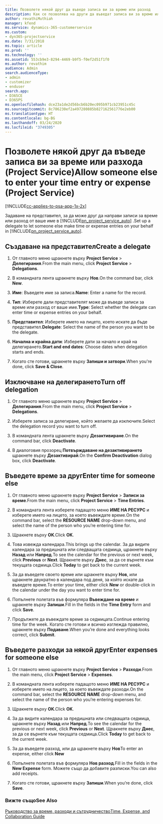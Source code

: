 ```yaml
---
title: Позволете някой друг да въведе записа ви за време или разход
description: Как се позволява на други да въведат записа ви за време или разход в Project Service
author: revathiMuthiah
manager: kfend
ms.service: dynamics-365-customerservice
ms.custom:
- dyn365-projectservice
ms.date: 7/31/2018
ms.topic: article
ms.prod: ''
ms.technology: ''
ms.assetid: 553cb9e3-8294-4469-b9f5-f0ef2d51f1f0
ms.author: revathim
audience: Admin
search.audienceType:
- admin
- customizer
- enduser
search.app:
- D365CE
- D365PS
ms.openlocfilehash: dce23a1de2d56bcb6b20ec095b971cb23951c45c
ms.sourcegitcommit: 8c786230ef2a497280885b827162561776e2eb00
ms.translationtype: HT
ms.contentlocale: bg-BG
ms.lasthandoff: 03/24/2020
ms.locfileid: "3749305"
---
```

# <a name="allow-someone-else-to-enter-your-time-entry-or-expense-project-service"></a><span data-ttu-id="1fec2-103">Позволете някой друг да въведе записа ви за време или разхода (Project Service)</span><span class="sxs-lookup"><span data-stu-id="1fec2-103">Allow someone else to enter your time entry or expense (Project Service)</span></span>

[!INCLUDE[cc-applies-to-psa-app-1x-2x](../includes/cc-applies-to-psa-app-1x-2x.md)]

<span data-ttu-id="1fec2-104">Задаване на представител, за да може друг да направи записи за време или разход от ваше име в [!INCLUDE[pn_project_service_auto](../includes/pn-project-service-auto.md)] .</span><span class="sxs-lookup"><span data-stu-id="1fec2-104">Set up a delegate to let someone else make time or expense entries on your behalf in [!INCLUDE[pn_project_service_auto](../includes/pn-project-service-auto.md)].</span></span>  
  
## <a name="create-a-delegate"></a><span data-ttu-id="1fec2-105">Създаване на представител</span><span class="sxs-lookup"><span data-stu-id="1fec2-105">Create a delegate</span></span>  
  
1.  <span data-ttu-id="1fec2-106">От главното меню щракнете върху **Project Service** > **Делегирания**.</span><span class="sxs-lookup"><span data-stu-id="1fec2-106">From the main menu, click **Project Service** > **Delegations**.</span></span>  
  
2.  <span data-ttu-id="1fec2-107">В командната лента щракнете върху **Нов**.</span><span class="sxs-lookup"><span data-stu-id="1fec2-107">On the command bar, click **New**.</span></span>  
  
3. <span data-ttu-id="1fec2-108">**Име**: Въведете име за записа.</span><span class="sxs-lookup"><span data-stu-id="1fec2-108">**Name**: Enter a name for the record.</span></span>  
  
4. <span data-ttu-id="1fec2-109">**Тип**: Изберете дали представителят може да въведе записи за време или разход от ваше име.</span><span class="sxs-lookup"><span data-stu-id="1fec2-109">**Type**: Select whether the delegate can enter time or expense entries on your behalf.</span></span>  
  
5. <span data-ttu-id="1fec2-110">**Представител**: Изберете името на лицето, което искате да бъде представител.</span><span class="sxs-lookup"><span data-stu-id="1fec2-110">**Delegate**: Select the name of the person you want to be the delegate.</span></span>  
  
6. <span data-ttu-id="1fec2-111">**Начална и крайна дати**: Изберете дати за начало и край на делегирането.</span><span class="sxs-lookup"><span data-stu-id="1fec2-111">**Start and end dates**: Choose dates when delegation starts and ends.</span></span>  
  
7.  <span data-ttu-id="1fec2-112">Когато сте готови, щракнете върху **Запиши и затвори**.</span><span class="sxs-lookup"><span data-stu-id="1fec2-112">When you're done, click **Save & Close**.</span></span>  
  
## <a name="turn-off-delegation"></a><span data-ttu-id="1fec2-113">Изключване на делегирането</span><span class="sxs-lookup"><span data-stu-id="1fec2-113">Turn off delegation</span></span>  
  
1.  <span data-ttu-id="1fec2-114">От главното меню щракнете върху **Project Service** > **Делегирания**.</span><span class="sxs-lookup"><span data-stu-id="1fec2-114">From the main menu, click **Project Service** > **Delegations**.</span></span>  
  
2.  <span data-ttu-id="1fec2-115">Изберете записа за делегиране, който желаете да изключите.</span><span class="sxs-lookup"><span data-stu-id="1fec2-115">Select the delegation record you want to turn off.</span></span>  
  
3.  <span data-ttu-id="1fec2-116">В командната лента щракнете върху **Дезактивиране**.</span><span class="sxs-lookup"><span data-stu-id="1fec2-116">On the command bar, click **Deactivate**.</span></span>  
  
4.  <span data-ttu-id="1fec2-117">В диалоговия прозорец **Потвърждаване на дезактивирането** щракнете върху **Дезактивирай**.</span><span class="sxs-lookup"><span data-stu-id="1fec2-117">On the **Confirm Deactivation** dialog box, click **Deactivate**.</span></span>  
  
## <a name="enter-time-for-someone-else"></a><span data-ttu-id="1fec2-118">Въведете време за друг</span><span class="sxs-lookup"><span data-stu-id="1fec2-118">Enter time for someone else</span></span>  
  
1.  <span data-ttu-id="1fec2-119">От главното меню щракнете върху **Project Service** > **Записи за време**.</span><span class="sxs-lookup"><span data-stu-id="1fec2-119">From the main menu, click **Project Service** > **Time Entries**.</span></span>  
  
2.  <span data-ttu-id="1fec2-120">В командната лента изберете падащото меню **ИМЕ НА РЕСУРС** и изберете името на лицето, за което въвеждате време.</span><span class="sxs-lookup"><span data-stu-id="1fec2-120">On the command bar, select the **RESOURCE NAME** drop-down menu, and select the name of the person who you’re entering time for.</span></span>  
  
3.  <span data-ttu-id="1fec2-121">Щракнете върху **OK**.</span><span class="sxs-lookup"><span data-stu-id="1fec2-121">Click **OK**.</span></span>  
  
4.  <span data-ttu-id="1fec2-122">Това извежда календара.</span><span class="sxs-lookup"><span data-stu-id="1fec2-122">This brings up the calendar.</span></span> <span data-ttu-id="1fec2-123">За да видите календара за предишната или следващата седмица, щракнете върху **Назад** или **Напред**.</span><span class="sxs-lookup"><span data-stu-id="1fec2-123">To see the calendar for the previous or next week, click **Previous** or **Next**.</span></span> <span data-ttu-id="1fec2-124">Щракнете върху **Днес**, за да се върнете към текущата седмица.</span><span class="sxs-lookup"><span data-stu-id="1fec2-124">Click **Today** to get back to the current week.</span></span>  
  
5.  <span data-ttu-id="1fec2-125">За да въведете своето време или щракнете върху **Нов**, или щракнете двукратно в календара под деня, за който искате да въведете време.</span><span class="sxs-lookup"><span data-stu-id="1fec2-125">To enter your time, either click **New** or double-click in the calendar under the day you want to enter time for.</span></span>  
  
6.  <span data-ttu-id="1fec2-126">Попълнете полетата във формуляра **Въвеждане на време** и щракнете върху **Запиши**.</span><span class="sxs-lookup"><span data-stu-id="1fec2-126">Fill in the fields in the **Time Entry** form and click **Save**.</span></span>  
  
7.  <span data-ttu-id="1fec2-127">Продължете да въвеждате време за седмицата.</span><span class="sxs-lookup"><span data-stu-id="1fec2-127">Continue entering time for the week.</span></span> <span data-ttu-id="1fec2-128">Когато сте готови и всичко изглежда правилно, щракнете върху **Подаване**.</span><span class="sxs-lookup"><span data-stu-id="1fec2-128">When you’re done and everything looks correct, click **Submit**.</span></span>  
  
## <a name="enter-expenses-for-someone-else"></a><span data-ttu-id="1fec2-129">Въведете разходи за някой друг</span><span class="sxs-lookup"><span data-stu-id="1fec2-129">Enter expenses for someone else</span></span>  
  
1.  <span data-ttu-id="1fec2-130">От главното меню щракнете върху **Project Service** > **Разходи**.</span><span class="sxs-lookup"><span data-stu-id="1fec2-130">From the main menu, click **Project Service** > **Expenses**.</span></span>  
  
2.  <span data-ttu-id="1fec2-131">В командната лента изберете падащото меню **ИМЕ НА РЕСУРС** и изберете името на лицето, за което въвеждате разходи.</span><span class="sxs-lookup"><span data-stu-id="1fec2-131">On the command bar, select the **RESOURCE NAME** drop-down menu, and select the name of the person who you’re entering expenses for.</span></span>  
  
3.  <span data-ttu-id="1fec2-132">Щракнете върху **OK**.</span><span class="sxs-lookup"><span data-stu-id="1fec2-132">Click **OK**.</span></span>  
  
4.  <span data-ttu-id="1fec2-133">За да видите календара за предишната или следващата седмица, щракнете върху **Назад** или **Напред**.</span><span class="sxs-lookup"><span data-stu-id="1fec2-133">To see the calendar for the previous or next week, click **Previous** or **Next**.</span></span> <span data-ttu-id="1fec2-134">Щракнете върху **Днес**, за да се върнете към текущата седмица.</span><span class="sxs-lookup"><span data-stu-id="1fec2-134">Click **Today** to get back to the current week.</span></span>  
  
5.  <span data-ttu-id="1fec2-135">За да въведете разход, или да щракнете върху **Нов**</span><span class="sxs-lookup"><span data-stu-id="1fec2-135">To enter an expense, either click **New**</span></span>  
  
6.  <span data-ttu-id="1fec2-136">Попълнете полетата във формуляра **Нов разход**.</span><span class="sxs-lookup"><span data-stu-id="1fec2-136">Fill in the fields in the **New Expense** form.</span></span> <span data-ttu-id="1fec2-137">Можете също да добавите разписки.</span><span class="sxs-lookup"><span data-stu-id="1fec2-137">You can also add receipts.</span></span>  
  
7.  <span data-ttu-id="1fec2-138">Когато сте готови, щракнете върху **Запиши**.</span><span class="sxs-lookup"><span data-stu-id="1fec2-138">When you’re done, click **Save**.</span></span>  
  
### <a name="see-also"></a><span data-ttu-id="1fec2-139">Вижте също</span><span class="sxs-lookup"><span data-stu-id="1fec2-139">See Also</span></span>  
 [<span data-ttu-id="1fec2-140">Ръководство за време, разходи и сътрудничество</span><span class="sxs-lookup"><span data-stu-id="1fec2-140">Time, Expense, and Collaboration Guide</span></span>](../project-service/time-expense-collaboration-guide.md)
